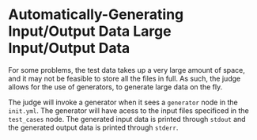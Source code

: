 # Automatically-Generating Input/Output Data Large Input/Output Data

For some problems, the test data takes up a very large amount of space, and it may not be feasible to store all the files in full. As such, the judge allows for the use of generators, to generate large data on the fly.

The judge will invoke a generator when it sees a `generator` node in the `init.yml`. The generator will have acess to the input files specificed in the `test_cases` node. The generated input data is printed through `stdout` and the generated output data is printed through `stderr`.
